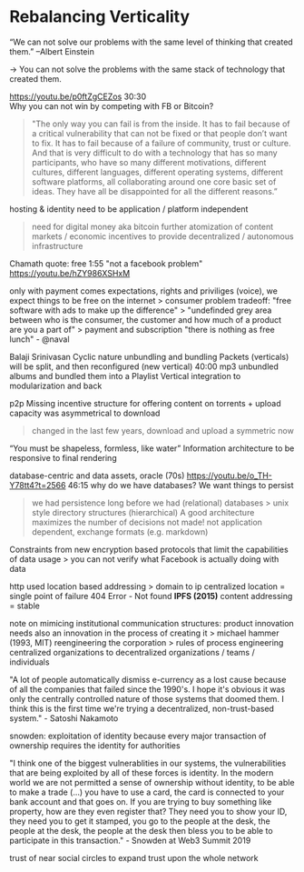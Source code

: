 # Rebalancing Verticality

“We can not solve our problems with the same level of thinking that created them.” –Albert Einstein

-> You can not solve the problems with the same stack of technology that created them.


https://youtu.be/p0ftZgCEZos 30:30  
Why you can not win by competing with FB or Bitcoin?
> "The only way you can fail is from the inside. It has to fail because of a critical vulnerability that can not be fixed or that people don’t want to fix. It has to fail because of a failure of community, trust or culture. And that is very difficult to do with a technology that has so many participants, who have so many different motivations, different cultures, different languages, different operating systems, different software platforms, all collaborating around one core basic set of ideas. They have all be disappointed for all the different reasons.” 





hosting & identity need to be application / platform independent
> need for digital money aka bitcoin
> further atomization of content
> markets / economic incentives to provide decentralized / autonomous infrastructure



Chamath quote: free 
1:55
"not a facebook problem"
https://youtu.be/hZY986XSHxM

only with payment comes expectations, rights and priviliges (voice), we expect things to be free on the internet > consumer problem
tradeoff: "free software with ads to make up the difference" > "undefinded grey area between who is the consumer, the customer and how much of a product are you a part of" > payment and subscription
"there is nothing as free lunch" - @naval

Balaji Srinivasan
Cyclic nature
unbundling and bundling
Packets (verticals) will be split, and then reconfigured (new vertical)
40:00 mp3 unbundled albums and bundled them into a Playlist 
Vertical integration to modularization and back


p2p
Missing incentive structure for offering content on torrents + upload capacity was asymmetrical to download
> changed in the last few years, download and upload a symmetric now 

“You must be shapeless, formless, like water”
Information architecture to be responsive to final rendering


database-centric and data assets, oracle (70s)
https://youtu.be/o_TH-Y78tt4?t=2566
46:15 why do we have databases? We want things to persist
> we had persistence long before we had (relational) databases > unix style directory structures (hierarchical)
A good architecture maximizes the number of decisions not made!
> not application dependent, exchange formats (e.g. markdown)


Constraints from new encryption based protocols that limit the capabilities of data usage > you can not verify what Facebook is actually doing with data

http used location based addressing > domain to ip 
centralized location = single point of failure
404 Error - Not found
**IPFS (2015)**
content addressing = stable


note on mimicing institutional communication structures:
product innovation needs also an innovation in the process of creating it > michael hammer (1993, MIT) reengineering the corporation > rules of process engineering
centralized organizations to decentralized organizations / teams / individuals

"A lot of people automatically dismiss e-currency as a lost cause because of all the companies that failed since the 1990's. I hope it's obvious it was only the centrally controlled nature of those systems that doomed them. I think this is the first time we're trying a decentralized, non-trust-based system." - Satoshi Nakamoto 

snowden: exploitation of identity because every major transaction of ownership requires the identity for authorities 

"I think one of the biggest vulnerablities in our systems, the vulnerabilities that are being exploited by all of these forces is identity. In the modern world we are not permitted a sense of ownership without identity, to be able to make a trade (...) you have to use a card, the card is connected to your bank account and that goes on. If you are trying to buy something like property, how are they even register that? They need you to show your ID, they need you to get it stamped, you go to the people at the desk, the people at the desk, the people at the desk then bless you to be able to participate in this transaction." - Snowden at Web3 Summit 2019

trust of near social circles to expand trust upon the whole network